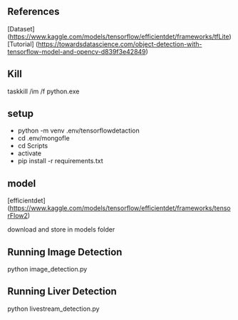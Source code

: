 ## References

[Dataset] (https://www.kaggle.com/models/tensorflow/efficientdet/frameworks/tfLite)
[Tutorial] (https://towardsdatascience.com/object-detection-with-tensorflow-model-and-opencv-d839f3e42849)

## Kill

taskkill /im /f python.exe

## setup

 - python -m venv .env/tensorflowdetaction
 - cd .env/mongofle
 - cd Scripts 
 - activate
 - pip install -r requirements.txt

## model

[efficientdet] (https://www.kaggle.com/models/tensorflow/efficientdet/frameworks/tensorFlow2)

download and store in models folder

## Running Image Detection

python image_detection.py

## Running Liver Detection

python livestream_detection.py